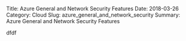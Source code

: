 Title: Azure General and Network Security Features 
Date: 2018-03-26
Category: Cloud
Slug: azure_general_and_network_security
Summary: Azure General and Network Security Features

dfdf
